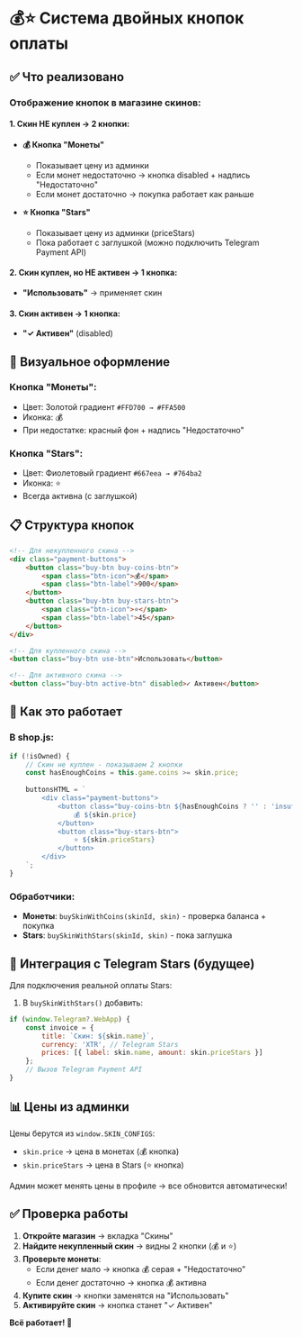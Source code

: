 # 💰⭐ Система двойных кнопок оплаты

## ✅ Что реализовано

### Отображение кнопок в магазине скинов:

#### 1. **Скин НЕ куплен** → 2 кнопки:
- **💰 Кнопка "Монеты"** 
  - Показывает цену из админки
  - Если монет недостаточно → кнопка disabled + надпись "Недостаточно"
  - Если монет достаточно → покупка работает как раньше
  
- **⭐ Кнопка "Stars"**
  - Показывает цену из админки (priceStars)
  - Пока работает с заглушкой (можно подключить Telegram Payment API)

#### 2. **Скин куплен, но НЕ активен** → 1 кнопка:
- **"Использовать"** → применяет скин

#### 3. **Скин активен** → 1 кнопка:
- **"✓ Активен"** (disabled)

## 🎨 Визуальное оформление

### Кнопка "Монеты":
- Цвет: Золотой градиент `#FFD700 → #FFA500`
- Иконка: 💰
- При недостатке: красный фон + надпись "Недостаточно"

### Кнопка "Stars":
- Цвет: Фиолетовый градиент `#667eea → #764ba2`
- Иконка: ⭐
- Всегда активна (с заглушкой)

## 📋 Структура кнопок

```html
<!-- Для некупленного скина -->
<div class="payment-buttons">
    <button class="buy-btn buy-coins-btn">
        <span class="btn-icon">💰</span>
        <span class="btn-label">900</span>
    </button>
    <button class="buy-btn buy-stars-btn">
        <span class="btn-icon">⭐</span>
        <span class="btn-label">45</span>
    </button>
</div>

<!-- Для купленного скина -->
<button class="buy-btn use-btn">Использовать</button>

<!-- Для активного скина -->
<button class="buy-btn active-btn" disabled>✓ Активен</button>
```

## 🔧 Как это работает

### В shop.js:
```javascript
if (!isOwned) {
    // Скин не куплен - показываем 2 кнопки
    const hasEnoughCoins = this.game.coins >= skin.price;
    
    buttonsHTML = `
        <div class="payment-buttons">
            <button class="buy-coins-btn ${hasEnoughCoins ? '' : 'insufficient'}">
                💰 ${skin.price}
            </button>
            <button class="buy-stars-btn">
                ⭐ ${skin.priceStars}
            </button>
        </div>
    `;
}
```

### Обработчики:
- **Монеты**: `buySkinWithCoins(skinId, skin)` - проверка баланса + покупка
- **Stars**: `buySkinWithStars(skinId, skin)` - пока заглушка

## 🚀 Интеграция с Telegram Stars (будущее)

Для подключения реальной оплаты Stars:
1. В `buySkinWithStars()` добавить:
```javascript
if (window.Telegram?.WebApp) {
    const invoice = {
        title: `Скин: ${skin.name}`,
        currency: 'XTR', // Telegram Stars
        prices: [{ label: skin.name, amount: skin.priceStars }]
    };
    // Вызов Telegram Payment API
}
```

## 📊 Цены из админки

Цены берутся из `window.SKIN_CONFIGS`:
- `skin.price` → цена в монетах (💰 кнопка)
- `skin.priceStars` → цена в Stars (⭐ кнопка)

Админ может менять цены в профиле → все обновится автоматически!

## ✅ Проверка работы

1. **Откройте магазин** → вкладка "Скины"
2. **Найдите некупленный скин** → видны 2 кнопки (💰 и ⭐)
3. **Проверьте монеты**:
   - Если денег мало → кнопка 💰 серая + "Недостаточно"
   - Если денег достаточно → кнопка 💰 активна
4. **Купите скин** → кнопки заменятся на "Использовать"
5. **Активируйте скин** → кнопка станет "✓ Активен"

**Всё работает! 🎉**
